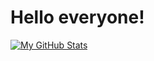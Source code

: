 # Hello everyone!

[![My GitHub Stats](https://github-readme-stats.vercel.app/api/?username=RafikGadzhiyev&count_private=true&theme=tokyonight&showicons=true)]()
